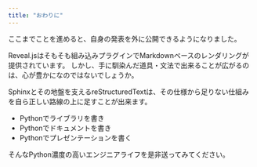 ```yaml
---
title: "おわりに"
---
```


ここまでことを進めると、自身の発表を外に公開できるようになりました。

Reveal.jsはそもそも組み込みプラグインでMarkdownベースのレンダリングが提供されています。
しかし、手に馴染んだ道具・文法で出来ることが広がるのは、心が豊かになのではないでしょうか。

Sphinxとその地盤を支えるreStructuredTextは、その仕様から足りない仕組みを自ら正しい路線の上に足すことが出来ます。

- Pythonでライブラリを書き
- Pythonでドキュメントを書き
- Pythonでプレゼンテーションを書く

そんなPython濃度の高いエンジニアライフを是非送ってみてください。

